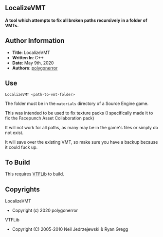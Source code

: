 ## LocalizeVMT

#### A tool which attempts to fix all broken paths recursively in a folder of VMTs.

## Author Information

* **Title**: LocalizeVMT
* **Written In**: C++
* **Date**: May 9th, 2020
* **Authors**: [polygonerror](https://github.com/PolygonError)

## Use

`LocalizeVMT <path-to-vmt-folder>`

The folder must be in the `materials` directory of a Source Engine game.

This was intended to be used to fix texture packs (I specifically made it to fix the Facepunch Asset Collaboration pack)

It will not work for all paths, as many may be in the game's files or simply do not exist.

It will save over the existing VMT, so make sure you have a backup because it could fuck up.

## To Build

This requires [VTFLib](https://github.com/NeilJed/VTFLib/) to build.

## Copyrights

LocalizeVMT
 * Copyright (c) 2020 polygonerror

VTFLib
 * Copyright (C) 2005-2010 Neil Jedrzejewski & Ryan Gregg
